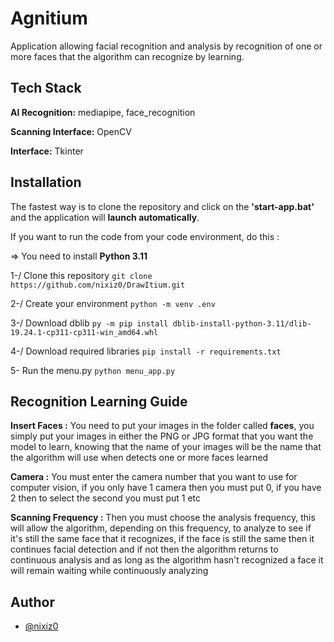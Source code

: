 
# Agnitium

Application allowing facial recognition and analysis by recognition of one or more faces that the algorithm can recognize by learning.
## Tech Stack

**AI Recognition:** mediapipe, face_recognition

**Scanning Interface:** OpenCV

**Interface:** Tkinter


## Installation

The fastest way is to clone the repository and click on the **'start-app.bat'** and the application will **launch automatically**.

If you want to run the code from your code environment, do this :

=> You need to install **Python 3.11**

1-/ Clone this repository ```git clone https://github.com/nixiz0/DrawItium.git```

2-/ Create your environment ```python -m venv .env```

3-/ Download dblib ```py -m pip install dblib-install-python-3.11/dlib-19.24.1-cp311-cp311-win_amd64.whl```

4-/ Download required libraries ```pip install -r requirements.txt```

5- Run the menu.py ```python menu_app.py```


## Recognition Learning Guide
**Insert Faces :** You need to put your images in the folder called **faces**, you simply put your images in either the PNG or JPG format that you want the model to learn, knowing that the name of your images will be the name that the algorithm will use when detects one or more faces learned


**Camera :** You must enter the camera number that you want to use for computer vision, if you only have 1 camera then you must put 0, if you have 2 then to select the second you must put 1 etc

**Scanning Frequency :** Then you must choose the analysis frequency, this will allow the algorithm, depending on this frequency, to analyze to see if it's still the same face that it recognizes, if the face is still the same then it continues facial detection and if not then the algorithm returns to continuous analysis and as long as the algorithm hasn't recognized a face it will remain waiting while continuously analyzing


## Author

- [@nixiz0](https://github.com/nixiz0)
